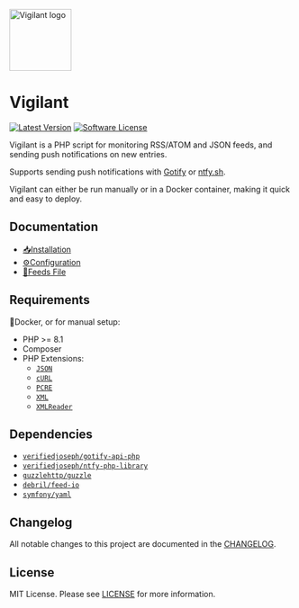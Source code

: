 <p align="left">
  <a href="https://hazzuk.github.io/vigilant/">
    <img src="https://hazzuk.github.io/vigilant/_media/logo/vigilant.png" width="110px" alt="Vigilant logo">
  </a>
</p>

# Vigilant

[![Latest Version](https://img.shields.io/github/release/VerifiedJoseph/vigilant.svg?style=flat-square)](https://github.com/VerifiedJoseph/vigilant/releases/latest)
[![Software License](https://img.shields.io/badge/license-MIT-brightgreen.svg?style=flat-square)](LICENSE)

Vigilant is a PHP script for monitoring RSS/ATOM and JSON feeds, and sending push notifications on new entries.

Supports sending push notifications with [Gotify](https://gotify.net) or [ntfy.sh](https://ntfy.sh).

Vigilant can either be run manually or in a Docker container, making it quick and easy to deploy.

## Documentation

- [📥Installation](docs/install.md)
- [⚙️Configuration](docs/configuration.md)
- [📝Feeds File](docs/feeds.md)

## Requirements

🐳Docker, or for manual setup:
- PHP >= 8.1
- Composer
- PHP Extensions:
  - [`JSON`](https://www.php.net/manual/en/book.json.php)
  - [`cURL`](https://secure.php.net/manual/en/book.curl.php)
  - [`PCRE`](https://www.php.net/manual/en/book.pcre.php)
  - [`XML`](https://www.php.net/manual/en/book.xml.php)
  - [`XMLReader`](https://www.php.net/manual/en/book.xmlreader.php)

## Dependencies

- [`verifiedjoseph/gotify-api-php`](https://github.com/VerifiedJoseph/gotify-api-php)
- [`verifiedjoseph/ntfy-php-library`](https://github.com/VerifiedJoseph/ntfy-php-library)
- [`guzzlehttp/guzzle`](https://github.com/guzzle/guzzle/)
- [`debril/feed-io`](https://github.com/alexdebril/feed-io)
- [`symfony/yaml`](https://github.com/symfony/yaml)

## Changelog

All notable changes to this project are documented in the [CHANGELOG](CHANGELOG.md).

## License

MIT License. Please see [LICENSE](https://github.com/VerifiedJoseph/vigilant/blob/main/LICENSE) for more information.
